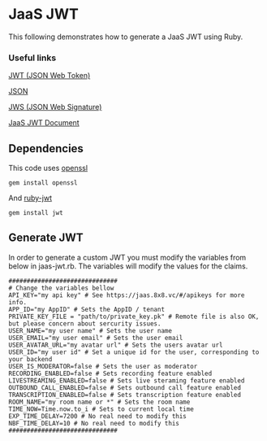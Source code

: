 # JaaS JWT

This following demonstrates how to generate a JaaS JWT using Ruby.

### Useful links

[JWT (JSON Web Token)](https://tools.ietf.org/html/rfc7519)

[JSON](https://tools.ietf.org/html/rfc7159)

[JWS (JSON Web Signature)](https://tools.ietf.org/html/rfc7515)

[JaaS JWT Document](https://developer.8x8.com/jaas/docs/api-keys-jwt)

## Dependencies

This code uses [openssl](https://github.com/ruby/openssl)

```
gem install openssl
```

And [ruby-jwt](https://github.com/jwt/ruby-jwt)

```
gem install jwt
```

## Generate JWT

In order to generate a custom JWT you must modify the variables from below in jaas-jwt.rb. The variables will modify the values for the claims.

```
##############################
# Change the variables bellow
API_KEY="my api key" # See https://jaas.8x8.vc/#/apikeys for more info.
APP_ID="my AppID" # Sets the AppID / tenant
PRIVATE_KEY_FILE = "path/to/private_key.pk" # Remote file is also OK, but please concern about sercurity issues.
USER_NAME="my user name" # Sets the user name
USER_EMAIL="my user email" # Sets the user email
USER_AVATAR_URL="my avatar url" # Sets the users avatar url
USER_ID="my user id" # Set a unique id for the user, corresponding to your backend
USER_IS_MODERATOR=false # Sets the user as moderator
RECORDING_ENABLED=false # Sets recording feature enabled
LIVESTREAMING_ENABLED=false # Sets live steraming feature enabled
OUTBOUND_CALL_ENABLED=false # Sets outbound call feature enabled
TRANSCRIPTION_ENABLED=false # Sets transcription feature enabled
ROOM_NAME="my room name or *" # Sets the room name
TIME_NOW=Time.now.to_i # Sets to current local time
EXP_TIME_DELAY=7200 # No real need to modify this
NBF_TIME_DELAY=10 # No real need to modify this
##############################
```
